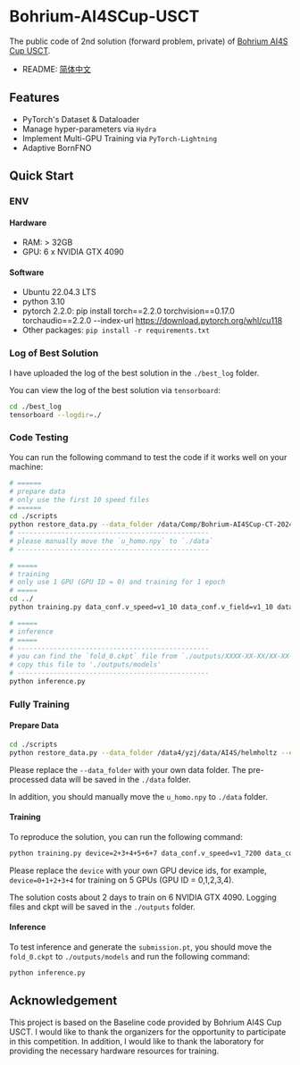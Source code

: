 # Bohrium-AI4SCup-USCT
The public code of 2nd solution (forward problem, private) of [Bohrium AI4S Cup USCT](https://bohrium.dp.tech/competitions/2512153120?tab=introduce).

* README: [简体中文](./README_zn.md)

## Features

* PyTorch's Dataset & Dataloader
* Manage hyper-parameters via `Hydra`
* Implement Multi-GPU Training via `PyTorch-Lightning`
* Adaptive BornFNO

## Quick Start

### ENV

#### Hardware

- RAM: > 32GB
- GPU: 6 x NVIDIA GTX 4090

#### Software

- Ubuntu 22.04.3 LTS
- python 3.10
- pytorch 2.2.0: pip install torch==2.2.0 torchvision==0.17.0 torchaudio==2.2.0 --index-url https://download.pytorch.org/whl/cu118
- Other packages: `pip install -r requirements.txt`

### Log of Best Solution

I have uploaded the log of the best solution in the `./best_log` folder. 

You can view the log of the best solution via `tensorboard`:
```bash
cd ./best_log
tensorboard --logdir=./
```

### Code Testing

You can run the following command to test the code if it works well on your machine:

```bash
# ======
# prepare data
# only use the first 10 speed files
# ======
cd ./scripts
python restore_data.py --data_folder /data/Comp/Bohrium-AI4SCup-CT-2024/data/helmholtz --extend_name v1_10 --n_max 10
# ------------------------------------------------
# please manually move the `u_homo.npy` to `./data`
# ------------------------------------------------

# =====
# training
# only use 1 GPU (GPU ID = 0) and training for 1 epoch
# =====
cd ../
python training.py data_conf.v_speed=v1_10 data_conf.v_field=v1_10 data_conf.v_dataset=v2 loss_conf.loss_type=rrmse data_conf.batch_size=5 train_conf.only_first_fold=True train_conf.epochs=1 model_type=bfnov3 fno_conf.lifting_size=60 fno_conf.wavenumber=[100,100,100,100,100,100,100] data_conf.preprocess=fixed optim_conf.lr=6e-3 optim_conf.weight_decay=0 fno_conf.activation=gelu fno_conf.use_bn=True fno_conf.simplified_fourier=True

# =====
# inference
# =====
# ------------------------------------------------
# you can find the `fold_0.ckpt` file from `./outputs/XXXX-XX-XX/XX-XX-XX` folder, which is named with runtime timestamps
# copy this file to './outputs/models'
# ------------------------------------------------
python inference.py
```

### Fully Training

#### Prepare Data

```bash
cd ./scripts
python restore_data.py --data_folder /data4/yzj/data/AI4S/helmholtz --extend_name v1_7200
```

Please replace the `--data_folder` with your own data folder. The pre-processed data will be saved in the `./data` folder.

In addition, you should manually move the `u_homo.npy` to `./data` folder.


#### Training

To reproduce the solution, you can run the following command:

```bash
python training.py device=2+3+4+5+6+7 data_conf.v_speed=v1_7200 data_conf.v_field=v1_7200 data_conf.v_dataset=v2 loss_conf.loss_type=rrmse data_conf.batch_size=5 train_conf.only_first_fold=True train_conf.epochs=30 model_type=bfnov3 fno_conf.lifting_size=60 fno_conf.wavenumber=[100,100,100,100,100,100,100] data_conf.preprocess=fixed optim_conf.lr=6e-3 optim_conf.weight_decay=0 fno_conf.activation=gelu fno_conf.use_bn=True fno_conf.simplified_fourier=True
```

Please replace the `device` with your own GPU device ids, for example, `device=0+1+2+3+4` for training on 5 GPUs (GPU ID = 0,1,2,3,4).

The solution costs about 2 days to train on 6 NVIDIA GTX 4090. Logging files and ckpt will be saved in the `./outputs` folder.


#### Inference

To test inference and generate the `submission.pt`, you should move the `fold_0.ckpt` to `./outputs/models` and run the following command:

```bash
python inference.py
```


## Acknowledgement

This project is based on the Baseline code provided by Bohrium AI4S Cup USCT. I would like to thank the organizers for the opportunity to participate in this competition. In addition, I would like to thank the laboratory for providing the necessary hardware resources for training.
